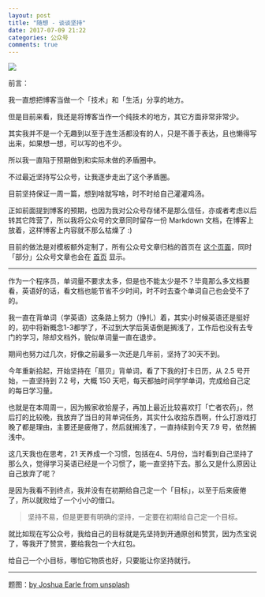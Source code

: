 ```yaml
---
layout: post
title: "随想 - 谈谈坚持"
date: 2017-07-09 21:22
categories: 公众号
comments: true
---
```


![](https://tankywoo-wb.b0.upaiyun.com/20170709-goal.jpg)

前言：

我一直想把博客当做一个「技术」和「生活」分享的地方。

但是目前来看，我还是将博客当作一个纯技术的地方，其它方面非常非常少。

其实我并不是一个无趣到以至于连生活都没有的人，只是不善于表达，且也懒得写出来，如果想一想，可以写的也不少。

所以我一直陷于预期做到和实际未做的矛盾圈中。

不过最近坚持写公众号，让我逐步走出了这个矛盾圈。

目前坚持保证一周一篇，想到啥就写啥，时不时给自己灌灌鸡汤。

正如前面提到博客的预期，也因为我对公众号存储不是那么信任，亦或者考虑以后转其它阵营了，所以我将公众号的文章同时留存一份 Markdown 文档，在博客上放着，这样博客上内容就不那么枯燥了 :)

目前的做法是对模板额外定制了，所有公众号文章归档的首页在 [这个页面](/gzh.html)，同时「部分」公众号文章也会在 [首页](/) 显示。

---

作为一个程序员，单词量不要求太多，但是也不能太少是不？毕竟那么多文档要看，英语好的话，看文档也能节省不少时间，时不时去查个单词自己也会受不了的。

我一直在背单词（学英语）这条路上努力（挣扎）着，其实小时候英语还是挺好的，初中将新概念1-3都学了，不过到大学后英语倒是搁浅了，工作后也没有去专门的学习，除却文档外，貌似单词量一直在退步。

期间也努力过几次，好像之前最多一次还是几年前，坚持了30天不到。

今年重新拾起，开始坚持在「扇贝」背单词，看了下我的打卡日历，从 2.5 号开始，一直坚持到 7.2 号，大概 150 天吧，每天都抽时间学学单词，完成给自己定的每日学习量。

也就是在本周周一，因为搬家收拾屋子，再加上最近比较喜欢打「亡者农药」，然后打的比较晚，我放弃了当日的背单词任务，其实什么收拾东西啊，什么打游戏打晚了都是理由，主要还是疲倦了，然后就搁浅了，一直持续到今天 7.9 号，依然搁浅中。

这几天我也在思考，21 天养成一个习惯，包括在4、5月份，当时看到自己坚持了那么久，觉得学习英语已经是一个习惯了，能一直坚持下去。那么又是什么原因让自己放弃了呢？

是因为我看不到终点，我并没有在初期给自己定一个「目标」，以至于后来疲倦了，所以就败给了一个小小的借口。

> 坚持不易，但是更要有明确的坚持，一定要在初期给自己定一个目标。

就比如现在写公众号，我给自己的目标就是先坚持到开通原创和赞赏，因为杰宝说了，等我开了赞赏，要给我包一个大红包。

给自己一个小目标，哪怕它物质也好，只要能让你坚持就行。

---

题图：[by Joshua Earle from unsplash](https://unsplash.com/collections/926920/goals?photo=-87JyMb9ZfU)
